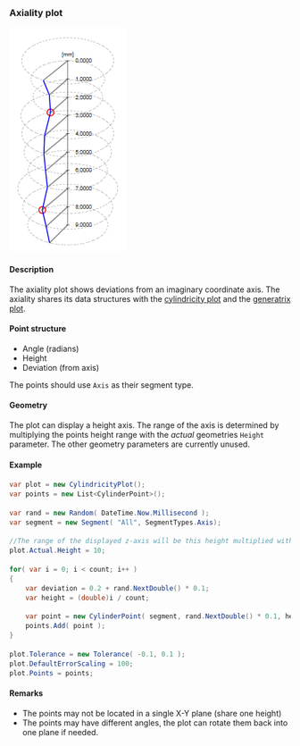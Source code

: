 
[preview]: gfx/Axiality.png "Axiality plot"
<br/>
### Axiality plot

![curve plot][preview]

#### Description

The axiality plot shows deviations from an imaginary coordinate axis. The axiality shares its data structures with the [cylindricity plot](Cylindricity.md) and the [generatrix plot](Generatrix.md).

#### Point structure

* Angle (radians)
* Height
* Deviation (from axis)

The points should use `Axis` as their segment type.

#### Geometry

The plot can display a height axis. The range of the axis is determined by multiplying the points height range with the _actual_ geometries `Height` parameter. The other geometry parameters are currently unused.

#### Example

```csharp
var plot = new CylindricityPlot();
var points = new List<CylinderPoint>();

var rand = new Random( DateTime.Now.Millisecond );
var segment = new Segment( "All", SegmentTypes.Axis);

//The range of the displayed z-axis will be this height multiplied with the points height range.
plot.Actual.Height = 10;

for( var i = 0; i < count; i++ )
{
	var deviation = 0.2 + rand.NextDouble() * 0.1;
	var height = (double)i / count;

	var point = new CylinderPoint( segment, rand.NextDouble() * 0.1, height, deviation );
	points.Add( point );
}

plot.Tolerance = new Tolerance( -0.1, 0.1 );
plot.DefaultErrorScaling = 100;
plot.Points = points;
```

#### Remarks

* The points may not be located in a single X-Y plane (share one height)
* The points may have different angles, the plot can rotate them back into one plane if needed.
<br/>
<br/>

